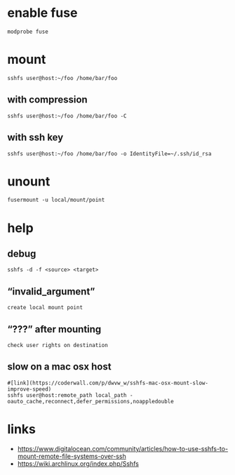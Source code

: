 # enable fuse

    modprobe fuse

# mount

    sshfs user@host:~/foo /home/bar/foo

## with compression

    sshfs user@host:~/foo /home/bar/foo -C

## with ssh key

    sshfs user@host:~/foo /home/bar/foo -o IdentityFile=~/.ssh/id_rsa

# unount

    fusermount -u local/mount/point

# help

## debug

    sshfs -d -f <source> <target>

## “invalid_argument”

    create local mount point

## “???” after mounting

    check user rights on destination

## slow on a mac osx host

    #[link](https://coderwall.com/p/dwvw_w/sshfs-mac-osx-mount-slow-improve-speed)
    sshfs user@host:remote_path local_path -oauto_cache,reconnect,defer_permissions,noappledouble

# links

* https://www.digitalocean.com/community/articles/how-to-use-sshfs-to-mount-remote-file-systems-over-ssh
* https://wiki.archlinux.org/index.php/Sshfs
